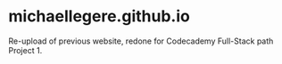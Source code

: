 # michaellegere.github.io
Re-upload of previous website, redone for Codecademy Full-Stack path Project 1.

